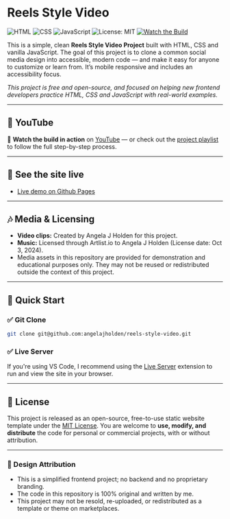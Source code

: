 # Reels Style Video

![HTML](https://img.shields.io/badge/HTML5-%23E34F26.svg?style=flat&logo=html5&logoColor=white)
![CSS](https://img.shields.io/badge/CSS3-%231572B6.svg?style=flat&logo=css3&logoColor=white)
![JavaScript](https://img.shields.io/badge/JavaScript-%23F7DF1E.svg?style=flat&logo=javascript&logoColor=black)
![License: MIT](https://img.shields.io/badge/License-MIT-yellow.svg)
[![Watch the Build](https://img.shields.io/badge/YouTube-Watch-blue?logo=youtube)](https://www.youtube.com/playlist?list=[playlist_goes_here])

This is a simple, clean **Reels Style Video Project** built with HTML, CSS and vanilla JavaScript. The goal of this project is to clone a common social media design into accessible, modern code — and make it easy for anyone to customize or learn from. It’s mobile responsive and includes an accessibility focus.

_This project is free and open-source, and focused on helping new frontend developers practice HTML, CSS and JavaScript with real-world examples._

---

## 🔴 YouTube

🎥 **Watch the build in action** on [YouTube](https://www.youtube.com/@angelajholden) — or check out the
[project playlist](https://www.youtube.com/playlist?list=[YOUR-PLAYLIST-ID]) to follow the full step-by-step process.

---

## 🔗 See the site live

-   [Live demo on Github Pages](https://angelajholden.github.io/reels-style-video)

---

## 🎶 Media & Licensing

-   **Video clips:** Created by Angela J Holden for this project.
-   **Music:** Licensed through Artlist.io to Angela J Holden (License date: Oct 3, 2024).
-   Media assets in this repository are provided for demonstration and educational purposes only. They may not be reused or redistributed outside the context of this project.

---

## 🚀 Quick Start

### ✅ Git Clone

```bash
git clone git@github.com:angelajholden/reels-style-video.git
```

### ✅ Live Server

If you're using VS Code, I recommend using the [Live Server](https://marketplace.visualstudio.com/items?itemName=ritwickdey.LiveServer) extension to run and view the site in your browser.

---

## 📜 License

This project is released as an open-source, free-to-use static website template under the [MIT License](LICENSE.md). You are welcome to **use, modify, and distribute** the code for personal or commercial projects, with or without attribution.

---

### 🎨 Design Attribution

-   This is a simplified frontend project; no backend and no proprietary branding.
-   The code in this repository is 100% original and written by me.
-   This project may not be resold, re-uploaded, or redistributed as a template or theme on marketplaces.
